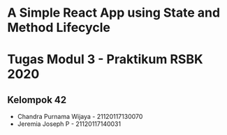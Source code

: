 # A Simple React App using State and Method Lifecycle
# Tugas Modul 3 - Praktikum RSBK 2020
## Kelompok 42
- Chandra Purnama Wijaya - 21120117130070
- Jeremia Joseph P - 21120117140031
